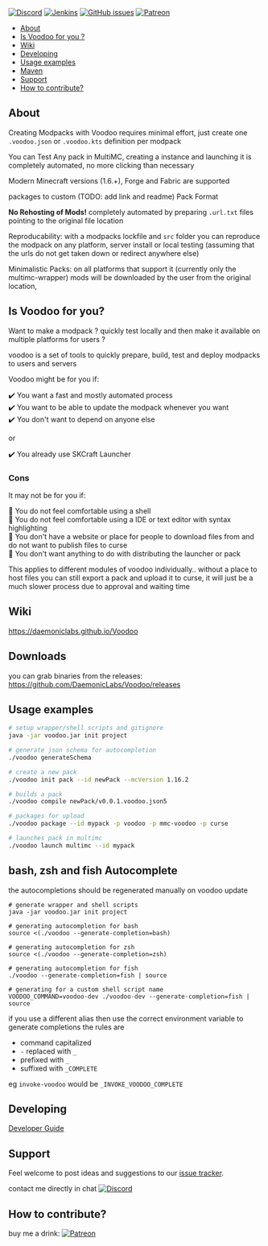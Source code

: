 [![Discord](https://img.shields.io/discord/342696338556977153.svg?style=for-the-badge&logo=discord)](https://discord.gg/SRFkHfp)
[![Jenkins](https://img.shields.io/jenkins/s/https/jenkins.modmuss50.me/job/NikkyAI/job/DaemonicLabs/job/Voodoo/job/master.svg?style=for-the-badge&label=Jenkins%20Build&logo=Jenkins)](https://jenkins.modmuss50.me/job/NikkyAI/job/DaemonicLabs/job/Voodoo/job/master)
[![GitHub issues](https://img.shields.io/github/issues/DaemonicLabs/Voodoo.svg?style=for-the-badge&logo=github)](https://github.com/DaemonicLabs/Voodoo/issues)
[![Patreon](https://img.shields.io/badge/Patreon-Nikkyai-red.svg?style=for-the-badge&logo=Patreon)](https://www.patreon.com/NikkyAi)

[TOC levels=2,2]: # " "

- [About](#about)
- [Is Voodoo for you ?](#is-voodoo-for-you)
- [Wiki](#wiki)
- [Developing](#developing)
- [Usage examples](#usage-examples)
- [Maven](#maven)
- [Support](#support)
- [How to contribute?](#how-to-contribute)

About
-----

Creating Modpacks with Voodoo requires minimal effort, just create one `.voodoo.json`  or `.voodoo.kts` definition per modpack

You can Test Any pack in MultiMC, creating a instance and launching it is completely automated, no more clicking than necessary

Modern Minecraft versions (1.6.+), Forge and Fabric are supported

packages to custom (TODO: add link and readme) Pack Format

**No Rehosting of Mods!** completely automated by preparing `.url.txt` files pointing to the original file location

Reproducability: with a modpacks lockfile and `src` folder you can reproduce the modpack on any platform, server install or local testing
(assuming that the urls do not get taken down or redirect anywhere else)

Minimalistic Packs: on all platforms that support it (currently only the multimc-wrapper) mods will be downloaded by the user from the original location,  


Is Voodoo for you?
-------------------

Want to make a modpack ? quickly test locally and then make it available on multiple platforms for users ?

voodoo is a set of tools to quickly prepare, build, test and deploy modpacks to users and servers

Voodoo might be for you if: 

:heavy_check_mark: You want a fast and mostly automated process  
:heavy_check_mark: You want to be able to update the modpack whenever you want  
:heavy_check_mark: You don't want to depend on anyone else  

or

:heavy_check_mark: You already use SKCraft Launcher  

### Cons
It may not be for you if:

:small_orange_diamond: You do not feel comfortable using a shell  
:small_orange_diamond: You do not feel comfortable using a IDE or text editor with syntax highlighting  
:small_orange_diamond: You don't have a website or place for people to download files from 
and do not want to publish files to curse  
:small_orange_diamond: You don't want anything to do with distributing the launcher or pack  

This applies to different modules of voodoo individually.. without a place to host files you can still export
a pack and upload it to curse, it will just be a much slower process due to approval and waiting time

Wiki
----

https://daemoniclabs.github.io/Voodoo

Downloads
---------

you can grab binaries from the releases: https://github.com/DaemonicLabs/Voodoo/releases

Usage examples
--------------

```bash
# setup wrapper/shell scripts and gitignore
java -jar voodoo.jar init project

# generate json schema for autocompletion
./voodoo generateSchema

# create a new pack
./voodoo init pack --id newPack --mcVersion 1.16.2

# builds a pack
./voodoo compile newPack/v0.0.1.voodoo.json5

# packages for upload
./voodoo package --id mypack -p voodoo -p mmc-voodoo -p curse

# launches pack in multimc
./voodoo launch multimc --id mypack

```

bash, zsh and fish Autocomplete
------------

the autocompletions should be regenerated manually on voodoo update

```
# generate wrapper and shell scripts
java -jar voodoo.jar init project

# generating autocompletion for bash
source <(./voodoo --generate-completion=bash)

# generating autocompletion for zsh
source <(./voodoo --generate-completion=zsh)

# generating autocompletion for fish
./voodoo --generate-completion=fish | source

# generating for a custom shell script name
VOODOO_COMMAND=voodoo-dev ./voodoo-dev --generate-completion=fish | source

```

if you use a different alias then use the correct environment variable to generate completions
the rules are

- command capitalized
- `-` replaced with `_`
- prefixed with `_`
- suffixed with `_COMPLETE`

eg `invoke-voodoo` would be `_INVOKE_VOODOO_COMPLETE`

Developing
----------

[Developer Guide](https://github.com/DaemonicLabs/Voodoo/wiki/Developer-Guide)

Support
-------

Feel welcome to post ideas and suggestions to our [issue tracker](https://github.com/DaemonicLabs/Voodoo/issues).

contact me directly in chat [![Discord](https://img.shields.io/discord/342696338556977153.svg?style=flat-square&label=%23ai-lab&logo=discord)](https://discord.gg/SRFkHfp)

How to contribute?
------------------

buy me a drink: [![Patreon](https://img.shields.io/badge/Patreon-Nikkyai-red.svg?style=flat-square)](https://www.patreon.com/NikkyAi)
